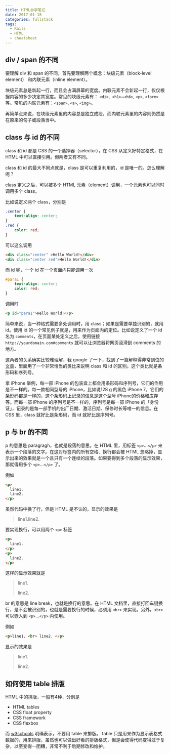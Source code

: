 ```yaml
---
title: HTML自学笔记
date: 2017-01-18
categories: fullstack
tags:
  - Rails
  - HTML
  - cheatsheet
---
```


## div / span 的不同

要理解 div 和 span 的不同，首先要理解两个概念：块级元素（block-level element） 和内联元素（inline element）。

块级元素总是新起一行，而且会占满屏幕的宽度。内联元素不会新起一行，仅仅根据内容的多少决定其宽度。常见的块级元素有：
`<di>`,` <h1>`~`<h6>`, `<p>`, `<form>`等。常见的内联元素有：`<span>`, `<a>`, `<img>`。

再简单点来说，在块级元素里的内容总是独立成段，而内联元素里的内容则仍然是在原来的句子或段落当中。

## class 与 id 的不同

class 和 id 都是 CSS 的一个选择器（selector），在 CSS 从定义好特定格式，在 HTML 中可以直接引用。但两者又有不同。

class 和 id 的最大不同点就是，class 是可以重复利用的，id 是唯一的。怎么理解呢？

class 定义之后，可以被多个 HTML 元素（element）调用，一个元素也可以同时调用多个 class。

比如说定义两个 class，分别是

```css
.center {
    text-align: center;
}
.red {
    color: red;
}
```

可以这么调用

```html
<div class="center" >Hello World!</div>
<div class="center red">Hello World!</div>
```

而 id 呢，一个 id 在一个页面内只能调用一次

```css
#para1 {
    text-align: center;
    color: red;
}
```

调用时

```html
<p id="para1">Hello World!</p>
```

简单来说，当一种格式需要多处调用时，用 class；如果是需要单独识别的，就用 id。使用 id 的一个常见例子就是，用来作为页面内的定位。比如说定义了一个 id 名为 `comments`，在页面某处定义之后，使用链接 `http://yourdomain.com#comments` 就可以让浏览器将网页滚滑到 comments 的地方。

这两者的关系确实比较难理解，我 google 了一下，找到了一篇解释得非常到位的[文章](https://css-tricks.com/the-difference-between-id-and-class/)，里面用了一个非常恰当的类比来说明 class 和 id 的区别。这个类比就是条形码和序列号。

拿 iPhone 举例，每一部 iPhone 的包装盒上都会用条形码和序列号，它们的作用是不一样的。每一款相同型号的 iPhone，比如说128 g 的黑色 iPhone 7，它们的条形码都是一样的，这个条形码上记录的信息是这个型号 iPhone的价格和库存等。而每一部 iPhone 的序列号是不一样的，序列号是每一部 iPhone 的「身份证」，记录的是每一部手机的出厂日期、激活日期、保修时长等唯一的信息。在 CSS 里，class 就好比是条形码，而 id 就好比是序列号。



## p 与 br 的不同

p 的意思是 paragragh，也就是段落的意思。在 HTML 里，用标签 `<p>`…`</p>` 来表示一个段落的文字。在这对标签内的所有空格、换行都会被 HTML 忽略掉，显示出来的效果就是一个且只有一个连续的段落。如果要得到多个段落的显示效果，那就得用多个 `<p>`…`</p>` 了。

例如

```html
<p>
  line1.
  line2.
</p>
```

虽然代码中换了行，但是 HTML 是不认的，显示的效果是

> line1.line2.

要实现换行，可以用两个 `<p>` 标签

```html
<p>
  line1.
</p>
<p>
  line2.
</p>
```

这样的显示效果就是

> line1.
>
> line2.

br 的意思是 line break，也就是换行的意思。在 HTML 文档里，直接打回车键换行，是不会被识别的，也就是需要换行的时候，必须用 `<br>` 来实现。另外，`<br>` 可以嵌入到 `<p>`…`</p>` 内使用。

例如

```html
<p>line1. <br> line2. </p>
```

显示的效果是

> line1.
>
> line2.

## 如何使用 table 排版

HTML 中的排版，一般有4种，分别是

- HTML tables
- CSS float property
- CSS framework
- CSS flexbox

而 [w3schools](http://www.w3schools.com/html/html_layout.asp) 明确表示，不要用 table 来排版。 table 只是用来作为显示表格式数据的，用来排版，虽然也可以做出好看的排版格式，但是会使得代码变得过于复杂，以至变得一团糟，非常不利于后期修改和维护。
